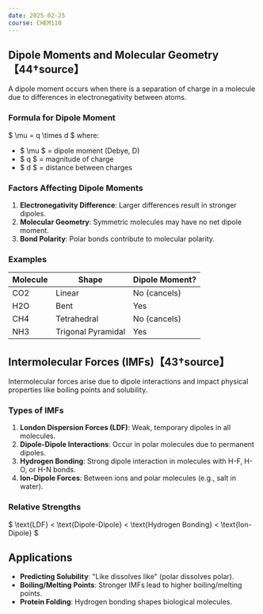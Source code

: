 ```yaml
---
date: 2025-02-25
course: CHEM110
---
```


## Dipole Moments and Molecular Geometry【44†source】
A dipole moment occurs when there is a separation of charge in a molecule due to differences in electronegativity between atoms.

### Formula for Dipole Moment
$ \mu = q \times d $
where:
- $ \mu $ = dipole moment (Debye, D)
- $ q $ = magnitude of charge
- $ d $ = distance between charges

### Factors Affecting Dipole Moments
1. **Electronegativity Difference**: Larger differences result in stronger dipoles.
2. **Molecular Geometry**: Symmetric molecules may have no net dipole moment.
3. **Bond Polarity**: Polar bonds contribute to molecular polarity.

### Examples
| Molecule  | Shape           | Dipole Moment? |
|-----------|----------------|---------------|
| CO2       | Linear         | No (cancels)  |
| H2O       | Bent           | Yes           |
| CH4       | Tetrahedral    | No (cancels)  |
| NH3       | Trigonal Pyramidal | Yes      |

## Intermolecular Forces (IMFs)【43†source】
Intermolecular forces arise due to dipole interactions and impact physical properties like boiling points and solubility.

### Types of IMFs
1. **London Dispersion Forces (LDF)**: Weak, temporary dipoles in all molecules.
2. **Dipole-Dipole Interactions**: Occur in polar molecules due to permanent dipoles.
3. **Hydrogen Bonding**: Strong dipole interaction in molecules with H-F, H-O, or H-N bonds.
4. **Ion-Dipole Forces**: Between ions and polar molecules (e.g., salt in water).

### Relative Strengths
$ \text{LDF} < \text{Dipole-Dipole} < \text{Hydrogen Bonding} < \text{Ion-Dipole} $

## Applications
- **Predicting Solubility**: "Like dissolves like" (polar dissolves polar).
- **Boiling/Melting Points**: Stronger IMFs lead to higher boiling/melting points.
- **Protein Folding**: Hydrogen bonding shapes biological molecules.
